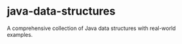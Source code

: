 # java-data-structures
A comprehensive collection of Java data structures with real-world examples.
